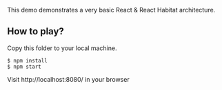 This demo demonstrates a very basic React & React Habitat architecture.

## How to play?

Copy this folder to your local machine.

```
$ npm install
$ npm start
```

Visit http://localhost:8080/ in your browser
